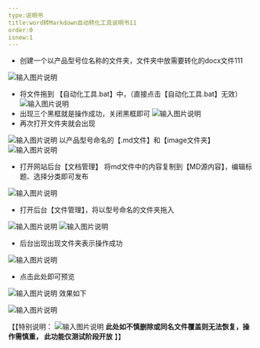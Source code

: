 ```yaml
---
type:说明书
title:word转Markdown自动转化工具说明书11
order:0
isnew:1
---
```

- 创建一个以产品型号位名称的文件夹，文件夹中放需要转化的docx文件111

![输入图片说明](http://enn.jindouclouder.com/uploads/20230204/image20230204114028.png)

- 将文件拖到 【自动化工具.bat】中，（直接点击【自动化工具.bat】无效）
![输入图片说明](http://enn.jindouclouder.com/uploads/20230204/image20230204113919.png)
- 出现三个黑框就是操作成功，关闭黑框即可
![输入图片说明](http://enn.jindouclouder.com/uploads/20230204/image20230204114204.png)
- 再次打开文件夹就会出现

![输入图片说明](http://enn.jindouclouder.com/uploads/20230204/image20230204114259.png)
以产品型号命名的【.md文件】和【image文件夹】
![输入图片说明](http://enn.jindouclouder.com/uploads/20230204/image20230204114313.png)

- 打开网站后台【文档管理】
将md文件中的内容复制到【MD源内容】，编辑标题、选择分类即可发布

![输入图片说明](http://enn.jindouclouder.com/uploads/20230204/image20230204114514.png)
- 打开后台【文件管理】，将以型号命名的文件夹拖入

![输入图片说明](http://enn.jindouclouder.com/uploads/20230204/image20230204114707.png)
![输入图片说明](http://enn.jindouclouder.com/uploads/20230204/image20230204114611.png)
- 后台出现出现文件夹表示操作成功

![输入图片说明](http://enn.jindouclouder.com/uploads/20230204/image20230204114753.png)
- 点击此处即可预览

![输入图片说明](http://enn.jindouclouder.com/uploads/20230204/image20230204121913.png)
效果如下


![输入图片说明](http://enn.jindouclouder.com/uploads/20230204/image20230204121739.png)

【【特别说明：
![输入图片说明](http://enn.jindouclouder.com/uploads/20230204/image20230204114940.png)
**此处如不慎删除或同名文件覆盖则无法恢复，操作需慎重，
此功能仅测试阶段开放**
】】
